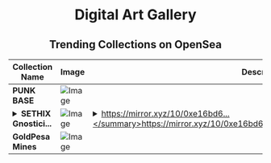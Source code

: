 <div align="center">

# Digital Art Gallery

## Trending Collections on OpenSea

| Collection Name                       | Image                                                                                     | Description                       | OpenSea Link                                                                                          |
|---------------------------------------|-------------------------------------------------------------------------------------------|-----------------------------------|--------------------------------------------------------------------------------------------------------|
| **PUNK BASE** | ![Image](https://i.seadn.io/s/raw/files/82a98c86fc7babee6b4456ed896badd7.png?w=500&auto=format?w=200&auto=format) |  | <details><summary>Link</summary>[PUNK BASE](https://opensea.io/collection/punk-base-3)</details> |
| **<details><summary>SETHIX Gnostici...</summary>SETHIX Gnosticism</details>** | ![Image](https://i.seadn.io/s/raw/files/f952034ec3e8595700bdc93b3f727e7b.png?w=500&auto=format?w=200&auto=format) | <details><summary>https://mirror.xyz/10/0xe16bd6...</summary>https://mirror.xyz/10/0xe16bd6233661406e5eb9103f755833979cdb464d</details> | <details><summary>Link</summary>[SETHIX Gnosticism](https://opensea.io/collection/sethix-gnosticism)</details> |
| **GoldPesa Mines** | ![Image](https://raw.seadn.io/files/6adefa6d251697aeac8822eb118ed6e0.svg?w=200&auto=format) |  | <details><summary>Link</summary>[GoldPesa Mines](https://opensea.io/collection/goldpesa-mines-5)</details> |

</div>